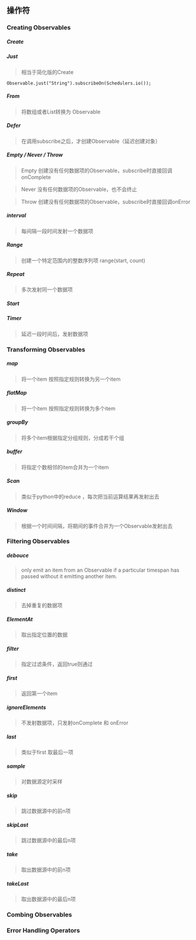 ## 操作符

### Creating Observables

##### Create
##### Just
> 相当于简化版的Create

```
Observable.just("String").subscribeOn(Schedulers.io());
```
##### From
> 将数组或者List转换为 Observable
##### Defer
> 在调用subscribe之后，才创建Observable（延迟创建对象）
##### Empty / Never / Throw
> Empty 创建没有任何数据项的Observable，subscribe时直接回调onComplete

> Never 没有任何数据项的Observable，也不会终止

> Throw 创建没有任何数据项的Observable，subscribe时直接回调onError
##### interval
> 每间隔一段时间发射一个数据项
##### Range
> 创建一个特定范围内的整数序列项 range(start, count)
##### Repeat
> 多次发射同一个数据项
##### Start
##### Timer
> 延迟一段时间后，发射数据项


### Transforming Observables
##### map
> 将一个item 按照指定规则转换为另一个item
##### flatMap
> 将一个item 按照指定规则转换为多个item
##### groupBy
> 将多个item根据指定分组规则，分成若干个组
##### buffer
> 将指定个数相邻的item合并为一个item
##### Scan
> 类似于python中的reduce ，每次把当前运算结果再发射出去
##### Window
> 根据一个时间间隔，将期间的事件合并为一个Observable发射出去

### Filtering Observables
##### debouce
> only emit an item from an Observable if a particular timespan has passed without it emitting another item.
##### distinct
> 去掉重复的数据项
##### ElementAt
> 取出指定位置的数据
##### filter
> 指定过滤条件，返回true则通过
##### first
> 返回第一个item
##### ignoreElements
> 不发射数据项，只发射onComplete 和 onError
##### last
> 类似于first 取最后一项
##### sample
> 对数据源定时采样
##### skip
> 跳过数据源中的前n项
##### skipLast
> 跳过数据源中的最后n项
##### take
> 取出数据源中的前n项
##### takeLast
> 取出数据源中的最后n项
### Combing Observables
### Error Handling Operators